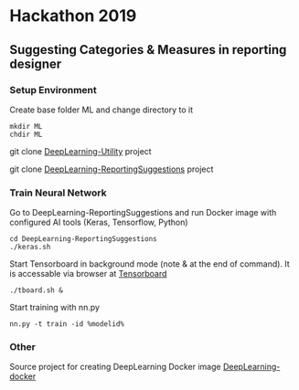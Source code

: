 # Hackathon 2019 
## Suggesting Categories & Measures in reporting designer 



### Setup Environment
Create base folder ML and change directory to it
```
mkdir ML
chdir ML
```
git clone [DeepLearning-Utility](http://gerrit.synisys.com/#/admin/projects/DeepLearning-Utility) project
	

git clone [DeepLearning-ReportingSuggestions](http://gerrit.synisys.com/#/admin/projects/DeepLearning-ReportingSuggestions) project 
	
### Train Neural Network
Go to DeepLearning-ReportingSuggestions and run Docker image with configured AI tools (Keras, Tensorflow, Python)
```
cd DeepLearning-ReportingSuggestions 
./keras.sh
```

Start Tensorboard in background mode (note & at the end of command). It is accessable  via browser at [Tensorboard](http://localhost:6006/#)
```
./tboard.sh &
```
Start training with nn.py
```
nn.py -t train -id %modelid%
```


### Other
Source project for creating DeepLearning Docker image [DeepLearning-docker](http://gerrit.synisys.com/#/admin/projects/DeepLearning-docker) 


